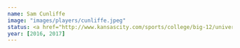 ```yaml
---
name: Sam Cunliffe
image: "images/players/cunliffe.jpeg"
status: <a href="http://www.kansascity.com/sports/college/big-12/university-of-kansas/article125174569.html">Sophomore (redshirt), Transfer from Arizona State</a><br>Eligible January 2018
year: [2016, 2017]
---
```

